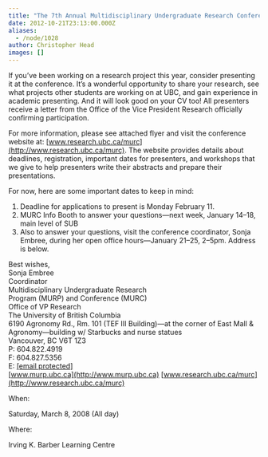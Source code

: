 ```yaml
---
title: "The 7th Annual Multidisciplinary Undergraduate Research Conference"
date: 2012-10-21T23:13:00.000Z
aliases:
  - /node/1028
author: Christopher Head
images: []
---
```


If you’ve been working on a research project this year, consider presenting it at the conference. It’s a wonderful opportunity to share your research, see what projects other students are working on at UBC, and gain experience in academic presenting. And it will look good on your CV too! All presenters receive a letter from the Office of the Vice President Research officially confirming participation.

For more information, please see attached flyer and visit the conference website at: [www.research.ubc.ca/murc](http://www.research.ubc.ca/murc). The website provides details about deadlines, registration, important dates for presenters, and workshops that we give to help presenters write their abstracts and prepare their presentations.

For now, here are some important dates to keep in mind:

1.  Deadline for applications to present is Monday February 11.
2.  MURC Info Booth to answer your questions—next week, January 14–18, main level of SUB
3.  Also to answer your questions, visit the conference coordinator, Sonja Embree, during her open office hours—January 21–25, 2–5pm. Address is below.

Best wishes, \
Sonja Embree \
Coordinator \
Multidisciplinary Undergraduate Research \
Program (MURP) and Conference (MURC) \
Office of VP Research \
The University of British Columbia \
6190 Agronomy Rd., Rm. 101 (TEF III Building)—at the corner of East Mall & Agronomy—building w/ Starbucks and nurse statues \
Vancouver, BC V6T 1Z3 \
P: 604.822.4919 \
F: 604.827.5356 \
E: [\[email protected\]](/cdn-cgi/l/email-protection#3f4c5051555e115a525d4d5a5a7f4a5d5c115c5e) \
[www.murp.ubc.ca](http://www.murp.ubc.ca)
[www.research.ubc.ca/murc](http://www.research.ubc.ca/murc)

When: 

Saturday, March 8, 2008 (All day)

Where: 

Irving K. Barber Learning Centre
